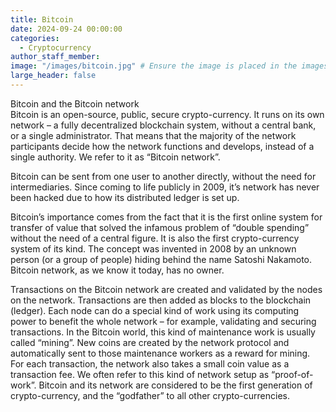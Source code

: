 ```yaml
---
title: Bitcoin
date: 2024-09-24 00:00:00
categories:
  - Cryptocurrency
author_staff_member: 
image: "/images/bitcoin.jpg" # Ensure the image is placed in the images directory
large_header: false
---
```

Bitcoin and the Bitcoin network  
Bitcoin is an open-source, public, secure crypto-currency. It runs on its own network – a fully decentralized blockchain system, without a central bank, or a single administrator. That means that the majority of the network participants decide how the network functions and develops, instead of a single authority. We refer to it as “Bitcoin network”.

Bitcoin can be sent from one user to another directly, without the need for intermediaries. Since coming to life publicly in 2009, it’s network has never been hacked due to how its distributed ledger is set up.

Bitcoin’s importance comes from the fact that it is the first online system for transfer of value that solved the infamous problem of “double spending” without the need of a central figure. It is also the first crypto-currency system of its kind. The concept was invented in 2008 by an unknown person (or a group of people) hiding behind the name Satoshi Nakamoto. Bitcoin network, as we know it today, has no owner.

Transactions on the Bitcoin network are created and validated by the nodes on the network. Transactions are then added as blocks to the blockchain (ledger). Each node can do a special kind of work using its computing power to benefit the whole network – for example, validating and securing transactions. In the Bitcoin world, this kind of maintenance work is usually called “mining”. New coins are created by the network protocol and automatically sent to those maintenance workers as a reward for mining. For each transaction, the network also takes a small coin value as a transaction fee. We often refer to this kind of network setup as “proof-of-work”. Bitcoin and its network are considered to be the first generation of crypto-currency, and the “godfather” to all other crypto-currencies.
